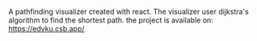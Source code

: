 A pathfinding visualizer created with react. The visualizer user dijkstra's algorithm to find the shortest path.
the project is available on: https://edvku.csb.app/
